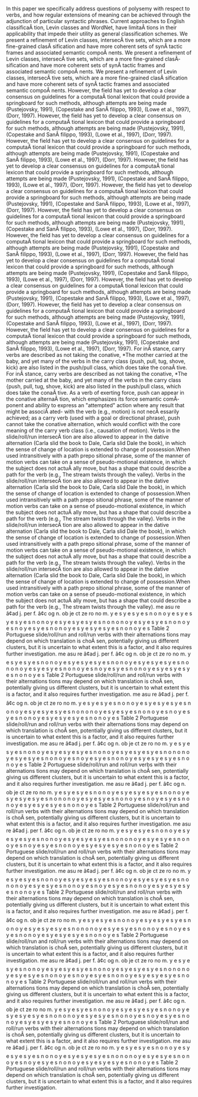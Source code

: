 In this paper we specifically address questions of polysemy with respect to verbs, and how regular extensions of meaning can be achieved through the adjunction of particular syntactic phrases.
Current approaches to English classificaÂ­ tion, Levin classes and WordNet, have limitaÂ­ tions in their applicability that impede their utility as general classification schemes.
We present a refinement of Levin classes, intersecÂ­ tive sets, which are a more fine-grained clasÂ­ sification and have more coherent sets of synÂ­ tactic frames and associated semantic compoÂ­ nents.
We present a refinement of Levin classes, intersecÂ­ tive sets, which are a more fine-grained clasÂ­ sification and have more coherent sets of synÂ­ tactic frames and associated semantic compoÂ­ nents.
We present a refinement of Levin classes, intersecÂ­ tive sets, which are a more fine-grained clasÂ­ sification and have more coherent sets of synÂ­ tactic frames and associated semantic compoÂ­ nents.
However, the field has yet to develop a clear consensus on guidelines for a computaÂ­ tional lexicon that could provide a springboard for such methods, although attempts are being made (Pustejovsky, 1991), (Copestake and SanÂ­ filippo, 1993), (Lowe et al., 1997), (Dorr, 1997).
However, the field has yet to develop a clear consensus on guidelines for a computaÂ­ tional lexicon that could provide a springboard for such methods, although attempts are being made (Pustejovsky, 1991), (Copestake and SanÂ­ filippo, 1993), (Lowe et al., 1997), (Dorr, 1997).
However, the field has yet to develop a clear consensus on guidelines for a computaÂ­ tional lexicon that could provide a springboard for such methods, although attempts are being made (Pustejovsky, 1991), (Copestake and SanÂ­ filippo, 1993), (Lowe et al., 1997), (Dorr, 1997).
However, the field has yet to develop a clear consensus on guidelines for a computaÂ­ tional lexicon that could provide a springboard for such methods, although attempts are being made (Pustejovsky, 1991), (Copestake and SanÂ­ filippo, 1993), (Lowe et al., 1997), (Dorr, 1997).
However, the field has yet to develop a clear consensus on guidelines for a computaÂ­ tional lexicon that could provide a springboard for such methods, although attempts are being made (Pustejovsky, 1991), (Copestake and SanÂ­ filippo, 1993), (Lowe et al., 1997), (Dorr, 1997).
However, the field has yet to develop a clear consensus on guidelines for a computaÂ­ tional lexicon that could provide a springboard for such methods, although attempts are being made (Pustejovsky, 1991), (Copestake and SanÂ­ filippo, 1993), (Lowe et al., 1997), (Dorr, 1997).
However, the field has yet to develop a clear consensus on guidelines for a computaÂ­ tional lexicon that could provide a springboard for such methods, although attempts are being made (Pustejovsky, 1991), (Copestake and SanÂ­ filippo, 1993), (Lowe et al., 1997), (Dorr, 1997).
However, the field has yet to develop a clear consensus on guidelines for a computaÂ­ tional lexicon that could provide a springboard for such methods, although attempts are being made (Pustejovsky, 1991), (Copestake and SanÂ­ filippo, 1993), (Lowe et al., 1997), (Dorr, 1997).
However, the field has yet to develop a clear consensus on guidelines for a computaÂ­ tional lexicon that could provide a springboard for such methods, although attempts are being made (Pustejovsky, 1991), (Copestake and SanÂ­ filippo, 1993), (Lowe et al., 1997), (Dorr, 1997).
However, the field has yet to develop a clear consensus on guidelines for a computaÂ­ tional lexicon that could provide a springboard for such methods, although attempts are being made (Pustejovsky, 1991), (Copestake and SanÂ­ filippo, 1993), (Lowe et al., 1997), (Dorr, 1997).
However, the field has yet to develop a clear consensus on guidelines for a computaÂ­ tional lexicon that could provide a springboard for such methods, although attempts are being made (Pustejovsky, 1991), (Copestake and SanÂ­ filippo, 1993), (Lowe et al., 1997), (Dorr, 1997).
For inÂ­ stance, carry verbs are described as not taking the conative, *The mother carried at the baby, and yet many of the verbs in the carry class {push, pull, tug, shove, kick) are also listed in the push/pull class, which does take the conaÂ­ tive.
For inÂ­ stance, carry verbs are described as not taking the conative, *The mother carried at the baby, and yet many of the verbs in the carry class {push, pull, tug, shove, kick) are also listed in the push/pull class, which does take the conaÂ­ tive.
As a verb of exerting force, push can appear in the conative alternaÂ­ tion, which emphasizes its force semantic comÂ­ ponent and ability to express an "attempted" action where any result that might be associÂ­ ated- with the verb (e.g., motion) is not necÂ­ essarily achieved; as a carry verb (used with a goal or directional phrase), push cannot take the conative alternation, which would conflict with the core meaning of the carry verb class (i.e., causation of motion).
Verbs in the slide/roll/run intersecÂ­ tion are also allowed to appear in the dative alternation (Carla slid the book to Dale, Carla slid Dale the book), in which the sense of change of location is extended to change of possession.When used intransitively with a path prepo sitional phrase, some of the manner of motion verbs can take on a sense of pseudo-motional existence, in which the subject does not actuÂ­ ally move, but has a shape that could describe a path for the verb (e.g., The stream twists through the valley).
Verbs in the slide/roll/run intersecÂ­ tion are also allowed to appear in the dative alternation (Carla slid the book to Dale, Carla slid Dale the book), in which the sense of change of location is extended to change of possession.When used intransitively with a path prepo sitional phrase, some of the manner of motion verbs can take on a sense of pseudo-motional existence, in which the subject does not actuÂ­ ally move, but has a shape that could describe a path for the verb (e.g., The stream twists through the valley).
Verbs in the slide/roll/run intersecÂ­ tion are also allowed to appear in the dative alternation (Carla slid the book to Dale, Carla slid Dale the book), in which the sense of change of location is extended to change of possession.When used intransitively with a path prepo sitional phrase, some of the manner of motion verbs can take on a sense of pseudo-motional existence, in which the subject does not actuÂ­ ally move, but has a shape that could describe a path for the verb (e.g., The stream twists through the valley).
Verbs in the slide/roll/run intersecÂ­ tion are also allowed to appear in the dative alternation (Carla slid the book to Dale, Carla slid Dale the book), in which the sense of change of location is extended to change of possession.When used intransitively with a path prepo sitional phrase, some of the manner of motion verbs can take on a sense of pseudo-motional existence, in which the subject does not actuÂ­ ally move, but has a shape that could describe a path for the verb (e.g., The stream twists through the valley).
me asu re â¢ad j. per f. â¢c og n. ob je ct ze ro no m. y e s y e s y e s n o n o y e s y e s y e s y e s n o n o y e s y e s y e s y e s n o n o n o y e s y e s y e s n o n o y e s n o y e s y e s n o n o y e s y e s y e s y e s n o n o y e s Table 2 Portuguese slide/roll/run and roll/run verbs with their alternations tions may depend on which translation is choÂ­ sen, potentially giving us different clusters, but it is uncertain to what extent this is a factor, and it also requires further investigation.
me asu re â¢ad j. per f. â¢c og n. ob je ct ze ro no m. y e s y e s y e s n o n o y e s y e s y e s y e s n o n o y e s y e s y e s y e s n o n o n o y e s y e s y e s n o n o y e s n o y e s y e s n o n o y e s y e s y e s y e s n o n o y e s Table 2 Portuguese slide/roll/run and roll/run verbs with their alternations tions may depend on which translation is choÂ­ sen, potentially giving us different clusters, but it is uncertain to what extent this is a factor, and it also requires further investigation.
me asu re â¢ad j. per f. â¢c og n. ob je ct ze ro no m. y e s y e s y e s n o n o y e s y e s y e s y e s n o n o y e s y e s y e s y e s n o n o n o y e s y e s y e s n o n o y e s n o y e s y e s n o n o y e s y e s y e s y e s n o n o y e s Table 2 Portuguese slide/roll/run and roll/run verbs with their alternations tions may depend on which translation is choÂ­ sen, potentially giving us different clusters, but it is uncertain to what extent this is a factor, and it also requires further investigation.
me asu re â¢ad j. per f. â¢c og n. ob je ct ze ro no m. y e s y e s y e s n o n o y e s y e s y e s y e s n o n o y e s y e s y e s y e s n o n o n o y e s y e s y e s n o n o y e s n o y e s y e s n o n o y e s y e s y e s y e s n o n o y e s Table 2 Portuguese slide/roll/run and roll/run verbs with their alternations tions may depend on which translation is choÂ­ sen, potentially giving us different clusters, but it is uncertain to what extent this is a factor, and it also requires further investigation.
me asu re â¢ad j. per f. â¢c og n. ob je ct ze ro no m. y e s y e s y e s n o n o y e s y e s y e s y e s n o n o y e s y e s y e s y e s n o n o n o y e s y e s y e s n o n o y e s n o y e s y e s n o n o y e s y e s y e s y e s n o n o y e s Table 2 Portuguese slide/roll/run and roll/run verbs with their alternations tions may depend on which translation is choÂ­ sen, potentially giving us different clusters, but it is uncertain to what extent this is a factor, and it also requires further investigation.
me asu re â¢ad j. per f. â¢c og n. ob je ct ze ro no m. y e s y e s y e s n o n o y e s y e s y e s y e s n o n o y e s y e s y e s y e s n o n o n o y e s y e s y e s n o n o y e s n o y e s y e s n o n o y e s y e s y e s y e s n o n o y e s Table 2 Portuguese slide/roll/run and roll/run verbs with their alternations tions may depend on which translation is choÂ­ sen, potentially giving us different clusters, but it is uncertain to what extent this is a factor, and it also requires further investigation.
me asu re â¢ad j. per f. â¢c og n. ob je ct ze ro no m. y e s y e s y e s n o n o y e s y e s y e s y e s n o n o y e s y e s y e s y e s n o n o n o y e s y e s y e s n o n o y e s n o y e s y e s n o n o y e s y e s y e s y e s n o n o y e s Table 2 Portuguese slide/roll/run and roll/run verbs with their alternations tions may depend on which translation is choÂ­ sen, potentially giving us different clusters, but it is uncertain to what extent this is a factor, and it also requires further investigation.
me asu re â¢ad j. per f. â¢c og n. ob je ct ze ro no m. y e s y e s y e s n o n o y e s y e s y e s y e s n o n o y e s y e s y e s y e s n o n o n o y e s y e s y e s n o n o y e s n o y e s y e s n o n o y e s y e s y e s y e s n o n o y e s Table 2 Portuguese slide/roll/run and roll/run verbs with their alternations tions may depend on which translation is choÂ­ sen, potentially giving us different clusters, but it is uncertain to what extent this is a factor, and it also requires further investigation.
me asu re â¢ad j. per f. â¢c og n. ob je ct ze ro no m. y e s y e s y e s n o n o y e s y e s y e s y e s n o n o y e s y e s y e s y e s n o n o n o y e s y e s y e s n o n o y e s n o y e s y e s n o n o y e s y e s y e s y e s n o n o y e s Table 2 Portuguese slide/roll/run and roll/run verbs with their alternations tions may depend on which translation is choÂ­ sen, potentially giving us different clusters, but it is uncertain to what extent this is a factor, and it also requires further investigation.
me asu re â¢ad j. per f. â¢c og n. ob je ct ze ro no m. y e s y e s y e s n o n o y e s y e s y e s y e s n o n o y e s y e s y e s y e s n o n o n o y e s y e s y e s n o n o y e s n o y e s y e s n o n o y e s y e s y e s y e s n o n o y e s Table 2 Portuguese slide/roll/run and roll/run verbs with their alternations tions may depend on which translation is choÂ­ sen, potentially giving us different clusters, but it is uncertain to what extent this is a factor, and it also requires further investigation.
me asu re â¢ad j. per f. â¢c og n. ob je ct ze ro no m. y e s y e s y e s n o n o y e s y e s y e s y e s n o n o y e s y e s y e s y e s n o n o n o y e s y e s y e s n o n o y e s n o y e s y e s n o n o y e s y e s y e s y e s n o n o y e s Table 2 Portuguese slide/roll/run and roll/run verbs with their alternations tions may depend on which translation is choÂ­ sen, potentially giving us different clusters, but it is uncertain to what extent this is a factor, and it also requires further investigation.